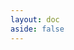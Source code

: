 ```yaml
---
layout: doc
aside: false
---
```


<script setup>
import BubblyButton from '../support/component/button/BubblyButton.vue';
import BasicsAnimationButtons from '../support/component/button/BasicsAnimationButtons.vue';
import HoverContinueButton from '../support/component/button/HoverContinueButton.vue';
import HoverEffectsButtons from '../support/component/button/HoverEffectsButtons.vue';
</script>
<div class="component-box">
<HoverContinueButton />
<BubblyButton />
<HoverEffectsButtons />
</div>

<BasicsAnimationButtons />
